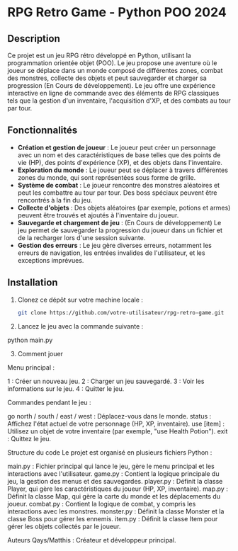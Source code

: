 # RPG Retro Game - Python POO 2024

## Description
Ce projet est un jeu RPG rétro développé en Python, utilisant la programmation orientée objet (POO). Le jeu propose une aventure où le joueur se déplace dans un monde composé de différentes zones, combat des monstres, collecte des objets et peut sauvegarder et charger sa progression (En Cours de développement). Le jeu offre une expérience interactive en ligne de commande avec des éléments de RPG classiques tels que la gestion d'un inventaire, l'acquisition d'XP, et des combats au tour par tour.

## Fonctionnalités
- **Création et gestion de joueur** : Le joueur peut créer un personnage avec un nom et des caractéristiques de base telles que des points de vie (HP), des points d'expérience (XP), et des objets dans l'inventaire.
- **Exploration du monde** : Le joueur peut se déplacer à travers différentes zones du monde, qui sont représentées sous forme de grille.
- **Système de combat** : Le joueur rencontre des monstres aléatoires et peut les combattre au tour par tour. Des boss spéciaux peuvent être rencontrés à la fin du jeu.
- **Collecte d'objets** : Des objets aléatoires (par exemple, potions et armes) peuvent être trouvés et ajoutés à l'inventaire du joueur.
- **Sauvegarde et chargement de jeu** : (En Cours de développement) Le jeu permet de sauvegarder la progression du joueur dans un fichier et de la recharger lors d'une session suivante.
- **Gestion des erreurs** : Le jeu gère diverses erreurs, notamment les erreurs de navigation, les entrées invalides de l'utilisateur, et les exceptions imprévues.

## Installation

1. Clonez ce dépôt sur votre machine locale :

   ```bash
   git clone https://github.com/votre-utilisateur/rpg-retro-game.git
   
2. Lancez le jeu avec la commande suivante :

python main.py

3. Comment jouer

Menu principal :

1 : Créer un nouveau jeu.
2 : Charger un jeu sauvegardé.
3 : Voir les informations sur le jeu.
4 : Quitter le jeu.

Commandes pendant le jeu :

go north / south / east / west : Déplacez-vous dans le monde.
status : Affichez l'état actuel de votre personnage (HP, XP, inventaire).
use [item] : Utilisez un objet de votre inventaire (par exemple, "use Health Potion").
exit : Quittez le jeu.

Structure du code
Le projet est organisé en plusieurs fichiers Python :

main.py : Fichier principal qui lance le jeu, gère le menu principal et les interactions avec l'utilisateur.
game.py : Contient la logique principale du jeu, la gestion des menus et des sauvegardes.
player.py : Définit la classe Player, qui gère les caractéristiques du joueur (HP, XP, inventaire).
map.py : Définit la classe Map, qui gère la carte du monde et les déplacements du joueur.
combat.py : Contient la logique de combat, y compris les interactions avec les monstres.
monster.py : Définit la classe Monster et la classe Boss pour gérer les ennemis.
item.py : Définit la classe Item pour gérer les objets collectés par le joueur.

Auteurs
Qays/Matthis : Créateur et développeur principal.
